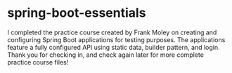 # spring-boot-essentials

I completed the practice course created by Frank Moley on creating and configuring Spring Boot applications for testing purposes. The applications feature a fully configured API using static data, builder pattern, and login. Thank you for checking in, and check again later for more complete practice course files!
